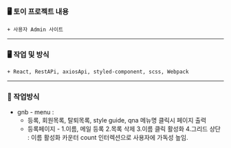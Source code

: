 ### 🖥️ 토이 프로젝트 내용
    + 사용자 Admin 사이트


--------------------------------------

### 🖥️ 작업 및 방식 
    + React, RestAPi, axiosApi, styled-component, scss, Webpack

--------------------------------------

### 📌 작업방식
- gnb - menu  : 
    + 등록, 회원목록, 탈퇴목록, style guide, qna 메뉴명 클릭시 페이지 출력
    + 등록페이지 - 
        1.이름, 메일 등록
        2.목록 삭제
        3.이름 클릭 활성화
        4.그리드 상단 : 이름 활성화 카운터 count 인터렉션으로 사용자에 가독성 높임.


